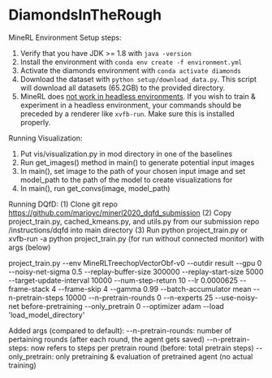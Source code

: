 # DiamondsInTheRough

MineRL Environment Setup steps:
1. Verify that you have JDK >= 1.8 with `java -version`
2. Install the environment with `conda env create -f environment.yml`
3. Activate the diamonds environment with `conda activate diamonds`
4. Download the dataset with `python setup/download_data.py`. This script will download all datasets (65.2GB) to the provided directory.
5. MineRL does [not work in headless environments](https://minerl.io/docs/tutorials/index.html). If you wish to train & experiment in a headless environment, your commands should be preceded by a renderer like `xvfb-run`. Make sure this is installed properly.


Running Visualization:
1. Put vis/visualization.py in mod directory in one of the baselines
2. Run get_images() method in main() to generate potential input images
3. In main(), set image to the path of your chosen input image and set model_path to the path of the model to create visualizations for
4. In main(), run get_convs(image, model_path)

Running DQfD: 
(1) Clone git repo https://github.com/marioyc/minerl2020_dqfd_submission
(2) Copy project_train.py, cached_kmeans.py, and utils.py from our submission repo /instructions/dqfd into main directory
(3) Run python project_train.py or xvfb-run -a python project_train.py (for run without connected monitor) with args (below) 

project_train.py --env MineRLTreechopVectorObf-v0 --outdir result --gpu 0 --noisy-net-sigma 0.5 --replay-buffer-size 300000 --replay-start-size 5000 --target-update-interval 10000 --num-step-return 10 --lr 0.0000625 --frame-stack 4 --frame-skip 4 --gamma 0.99 --batch-accumulator mean --n-pretrain-steps 10000 --n-pretrain-rounds 0 --n-experts 25 --use-noisy-net before-pretraining --only_pretrain 0 --optimizer adam --load 'load_model_directory'

Added args (compared to default): 
--n-pretrain-rounds: number of pertaining rounds (after each round, the agent gets saved)
--n-pretrain-steps: now refers to steps per pretrain round (before: total pretrain steps)
--only_pretrain: only pretraining & evaluation of pretrained agent (no actual training)

